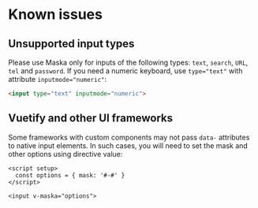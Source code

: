# Known issues

## Unsupported input types

Please use Maska only for inputs of the following types: `text`, `search`, `URL`, `tel` and `password`.
If you need a numeric keyboard, use `type="text"` with attribute `inputmode="numeric"`:

```html
<input type="text" inputmode="numeric">
```

## Vuetify and other UI frameworks

Some frameworks with custom components may not pass `data-` attributes to native input elements. In such cases, you will need to set the mask and other options using directive value:

```vue
<script setup>
  const options = { mask: '#-#' }
</script>

<input v-maska="options">
```
